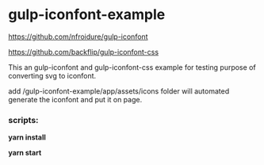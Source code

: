 # gulp-iconfont-example

https://github.com/nfroidure/gulp-iconfont

https://github.com/backflip/gulp-iconfont-css

This an gulp-iconfont and gulp-iconfont-css example for testing purpose of converting svg to iconfont.

add /gulp-iconfont-example/app/assets/icons folder will automated generate the iconfont and put it on page.

### scripts:

**yarn install**

**yarn start**
